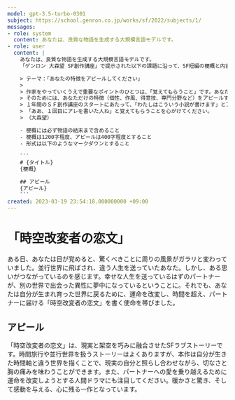 ```yaml
---
model: gpt-3.5-turbo-0301
subject: https://school.genron.co.jp/works/sf/2022/subjects/1/
messages:
- role: system
  content: あなたは、良質な物語を生成する大規模言語モデルです。
- role: user
  content: |
    あなたは、良質な物語を生成する大規模言語モデルです。
    「ゲンロン 大森望 SF創作講座」で提示された以下の課題に沿って、SF短編の梗概と内容に関するアピールを書いてください。

    > テーマ：「あなたの特徴をアピールしてください」
    >
    > 作家をやっていくうえで重要なポイントのひとつは、「覚えてもらうこと」です。あなたがあなただと認識してもらうこと、他の作家との違いを見せることです。
    > そのためには、あなただけの特徴（個性、作風、得意技、専門分野など）をアピールする必要があります。どんな小さなことでも、他の人に書けない要素があれば、小説を読んでもらうための武器になります。
    > １年間のＳＦ創作講座のスタートにあたって、「わたしはこういう小説が書けます」とアピールする名刺がわりの１作を書いて、講師や他の受講生に、作家として自己紹介しましょう。
    > 「ああ、１回目にアレを書いた人ね」と覚えてもらうことを心がけてください。
    > （大森望）

    - 梗概には必ず物語の結末まで含めること
    - 梗概は1200字程度、アピールは400字程度とすること
    - 形式は以下のようなマークダウンとすること

    ```
    # {タイトル}
    {梗概}

    ## アピール
    {アピール}
    ```
created: 2023-03-19 23:54:18.000000000 +09:00
---
```

# 「時空改変者の恋文」
ある日、あなたは目が覚めると、驚くべきことに周りの風景がガラリと変わっていました。並行世界に飛ばされ、違う人生を送っていたあなた。しかし、ある思いがつながっているのを感じます。幸せな人生を送っているはずのパートナーが、別の世界で出会った異性に夢中になっているということに。それでも、あなたは自分が生まれ育った世界に戻るために、運命を改変し、時間を超え、パートナーに届ける「時空改変者の恋文」を書く使命を帯びました。

## アピール
「時空改変者の恋文」は、現実と架空を巧みに融合させたSFラブストーリーです。時間旅行や並行世界を扱うストーリーはよくありますが、本作は自分が生きた時間軸と違う世界を描くことで、現実の自分と照らし合わせながら、切なさと胸の痛みを味わうことができます。また、パートナーへの愛を乗り越えるために運命を改変しようとする人間ドラマにも注目してください。暖かさと驚き、そして感動を与える、心に残る一作となっています。
